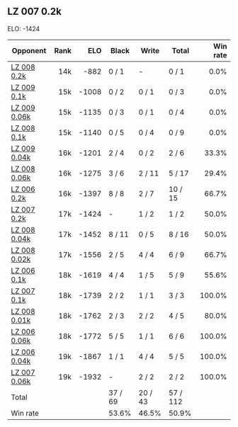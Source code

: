 ## LZ 007 0.2k ##

ELO: -1424

Opponent | Rank | ELO | Black | Write | Total | Win rate
---------|-----:|----:|-------|-------|-------|-------:
[LZ 008 0.2k](LZ%20008%200.2k.md) | 14k | -882 | 0 / 1 | - | 0 / 1 | 0.0%
[LZ 009 0.1k](LZ%20009%200.1k.md) | 15k | -1008 | 0 / 2 | 0 / 1 | 0 / 3 | 0.0%
[LZ 009 0.06k](LZ%20009%200.06k.md) | 15k | -1135 | 0 / 3 | 0 / 1 | 0 / 4 | 0.0%
[LZ 008 0.1k](LZ%20008%200.1k.md) | 15k | -1140 | 0 / 5 | 0 / 4 | 0 / 9 | 0.0%
[LZ 009 0.04k](LZ%20009%200.04k.md) | 16k | -1201 | 2 / 4 | 0 / 2 | 2 / 6 | 33.3%
[LZ 008 0.06k](LZ%20008%200.06k.md) | 16k | -1275 | 3 / 6 | 2 / 11 | 5 / 17 | 29.4%
[LZ 006 0.2k](LZ%20006%200.2k.md) | 16k | -1397 | 8 / 8 | 2 / 7 | 10 / 15 | 66.7%
[LZ 007 0.2k](LZ%20007%200.2k.md) | 17k | -1424 | - | 1 / 2 | 1 / 2 | 50.0%
[LZ 008 0.04k](LZ%20008%200.04k.md) | 17k | -1452 | 8 / 11 | 0 / 5 | 8 / 16 | 50.0%
[LZ 008 0.02k](LZ%20008%200.02k.md) | 17k | -1556 | 2 / 5 | 4 / 4 | 6 / 9 | 66.7%
[LZ 006 0.1k](LZ%20006%200.1k.md) | 18k | -1619 | 4 / 4 | 1 / 5 | 5 / 9 | 55.6%
[LZ 007 0.1k](LZ%20007%200.1k.md) | 18k | -1739 | 2 / 2 | 1 / 1 | 3 / 3 | 100.0%
[LZ 008 0.01k](LZ%20008%200.01k.md) | 18k | -1762 | 2 / 3 | 2 / 2 | 4 / 5 | 80.0%
[LZ 006 0.06k](LZ%20006%200.06k.md) | 18k | -1772 | 5 / 5 | 1 / 1 | 6 / 6 | 100.0%
[LZ 006 0.04k](LZ%20006%200.04k.md) | 19k | -1867 | 1 / 1 | 4 / 4 | 5 / 5 | 100.0%
[LZ 007 0.06k](LZ%20007%200.06k.md) | 19k | -1932 | - | 2 / 2 | 2 / 2 | 100.0%
Total | | | 37 / 69 | 20 / 43 | 57 / 112 | 
Win rate| | | 53.6% | 46.5% | 50.9% | 
